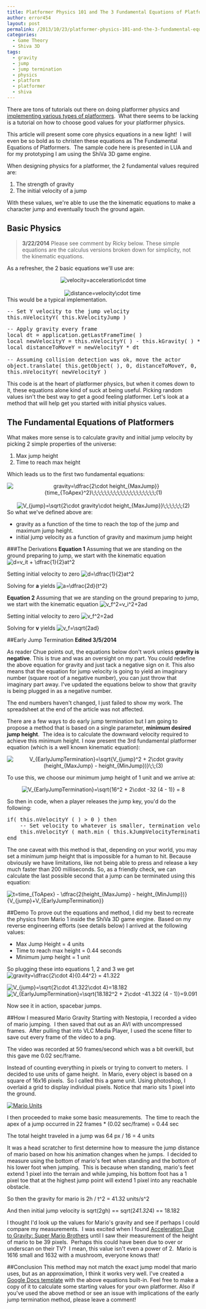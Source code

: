 ```yaml
---
title: Platformer Physics 101 and The 3 Fundamental Equations of Platformers
author: error454
layout: post
permalink: /2013/10/23/platformer-physics-101-and-the-3-fundamental-equations-of-platformers/
categories:
  - Game Theory
  - Shiva 3D
tags:
  - gravity
  - jump
  - jump termination
  - physics
  - platform
  - platformer
  - shiva
---
```


<script src="http://cdn.stonetrip.com/players/stkobject.js" type="text/javascript"></script>

There are tons of tutorials out there on doing platformer physics and <a href="http://higherorderfun.com/blog/2012/05/20/the-guide-to-implementing-2d-platformers/" target="_blank">implementing various types of platformers</a>.  What there seems to be lacking is a tutorial on how to choose good values for your platformer physics.
<!--more-->
This article will present some core physics equations in a new light!  I will even be so bold as to christen these equations as The Fundamental Equations of Platformers.  The sample code here is presented in LUA and for my prototyping I am using the ShiVa 3D game engine.



When designing physics for a platformer, the 2 fundamental values required are:

1.  The strength of gravity
2.  The initial velocity of a jump

With these values, we're able to use the the kinematic equations to make a character jump and eventually touch the ground again.

## Basic Physics

>**3/22/2014** Please see comment by Ricky below. These simple equations are the calculus versions broken down for simplicity, not the kinematic equations.

As a refresher, the 2 basic equations we'll use are:

<center>
  <img src="http://s0.wp.com/latex.php?latex=velocity%3Dacceleration%5Ccdot+time&bg=ffffff&fg=000&s=2" alt="velocity=acceleration\cdot time " title="velocity=acceleration\cdot time " class="latex" /><br /></br> <img src="http://s0.wp.com/latex.php?latex=distance%3Dvelocity%5Ccdot+time&bg=ffffff&fg=000&s=2" alt="distance=velocity\cdot time" title="distance=velocity\cdot time" class="latex" /> 
</center>This would be a typical implementation.

<pre>-- Set Y velocity to the jump velocity
this.nVelocityY( this.kVelocityJump )</pre>

<pre>-- Apply gravity every frame
local dt = application.getLastFrameTime( )
local newVelocityY = this.nVelocityY( ) - this.kGravity( ) * dt
local distanceToMoveY = newVelocityY * dt

-- Assuming collision detection was ok, move the actor
object.translate( this.getObject( ), 0, distanceToMoveY, 0, object.kGlobalSpace )
this.nVelocityY( newVelocityY )</pre>

This code is at the heart of platformer physics, but when it comes down to it, these equations alone kind of suck at being useful. Picking random values isn't the best way to get a good feeling platformer. Let's look at a method that will help get you started with initial physics values.

## The Fundamental Equations of Platformers

What makes more sense is to calculate gravity and initial jump velocity by picking 2 simple properties of the universe:

1.  Max jump height
2.  Time to reach max height

Which leads us to the first two fundamental equations:

<center>
  <img src="http://s0.wp.com/latex.php?latex=gravity%3D%5Cdfrac%7B2%5Ccdot+height_%7BMaxJump%7D%7D%7Btime_%7BToApex%7D%5E2%7D%5C%3B%5C%3B%5C%3B%5C%3B%5C%3B%5C%3B%5C%3B%5C%3B%5C%3B%5C%3B%5C%3B%5C%3B%5C%3B%5C%3B%5C%3B%5C%3B%5C%3B%5C%3B%5C%3B%5C%3B%281%29&bg=ffffff&fg=000&s=2" alt="gravity=\dfrac{2\cdot height_{MaxJump}}{time_{ToApex}^2}\;\;\;\;\;\;\;\;\;\;\;\;\;\;\;\;\;\;\;\;(1)" title="gravity=\dfrac{2\cdot height_{MaxJump}}{time_{ToApex}^2}\;\;\;\;\;\;\;\;\;\;\;\;\;\;\;\;\;\;\;\;(1)" class="latex" /> 
</center>

<center>
  <img src="http://s0.wp.com/latex.php?latex=V_%7Bjump%7D%3D%5Csqrt%7B2%5Ccdot+gravity%5Ccdot+height_%7BMaxJump%7D%7D%5C%3B%5C%3B%5C%3B%5C%3B%5C%3B%5C%3B%282%29&bg=ffffff&fg=000&s=2" alt="V_{jump}=\sqrt{2\cdot gravity\cdot height_{MaxJump}}\;\;\;\;\;\;(2)" title="V_{jump}=\sqrt{2\cdot gravity\cdot height_{MaxJump}}\;\;\;\;\;\;(2)" class="latex" />
</center>So what we've defined above are:

*   gravity as a function of the time to reach the top of the jump and maximum jump height.
*   initial jump velocity as a function of gravity and maximum jump height

###The Derivations
**Equation 1**
Assuming that we are standing on the ground preparing to jump, we start with the kinematic equation <img src="http://s0.wp.com/latex.php?latex=d%3Dv_it+%2B+%5Cdfrac%7B1%7D%7B2%7Dat%5E2+&bg=ffffff&fg=000&s=2" alt="d=v_it + \dfrac{1}{2}at^2 " title="d=v_it + \dfrac{1}{2}at^2 " class="latex" />

Setting initial velocity to zero <img src="http://s0.wp.com/latex.php?latex=d%3D%5Cdfrac%7B1%7D%7B2%7Dat%5E2+&bg=ffffff&fg=000&s=2" alt="d=\dfrac{1}{2}at^2 " title="d=\dfrac{1}{2}at^2 " class="latex" />

Solving for **a** yields
<img src="http://s0.wp.com/latex.php?latex=a%3D%5Cdfrac%7B2d%7D%7Bt%5E2%7D+&bg=ffffff&fg=000&s=2" alt="a=\dfrac{2d}{t^2} " title="a=\dfrac{2d}{t^2} " class="latex" />

**Equation 2**
Assuming that we are standing on the ground preparing to jump, we start with the kinematic equation
<img src="http://s0.wp.com/latex.php?latex=v_f%5E2%3Dv_i%5E2%2B2ad+&bg=ffffff&fg=000&s=2" alt="v_f^2=v_i^2+2ad " title="v_f^2=v_i^2+2ad " class="latex" />

Setting initial velocity to zero
<img src="http://s0.wp.com/latex.php?latex=v_f%5E2%3D2ad+&bg=ffffff&fg=000&s=2" alt="v_f^2=2ad " title="v_f^2=2ad " class="latex" />

Solving for **v** yields
<img src="http://s0.wp.com/latex.php?latex=v_f%3D%5Csqrt%7B2ad%7D+&bg=ffffff&fg=000&s=2" alt="v_f=\sqrt{2ad} " title="v_f=\sqrt{2ad} " class="latex" />

##Early Jump Termination
**Edited 3/5/2014**

As reader Chue points out, the equations below don't work unless **gravity is negative**. This is true and was an oversight on my part. You could redefine the above equation for gravity and just tack a negative sign on it. This also means that the equation for jump velocity is going to yield an imaginary number (square root of a negative number), you can just throw that imaginary part away. I've updated the equations below to show that gravity is being plugged in as a negative number.

The end numbers haven't changed, I just failed to show my work. The spreadsheet at the end of the article was not affected.
        
There are a few ways to do early jump termination but I am going to propose a method that is based on a single parameter, **minimum desired jump height**.  The idea is to calculate the downward velocity required to achieve this minimum height. I now present the 3rd fundamental platformer equation (which is a well known kinematic equation):
          <center>
            <img src="http://s0.wp.com/latex.php?latex=V_%7BEarlyJumpTermination%7D%3D%5Csqrt%7BV_%7Bjump%7D%5E2+%2B+2%5Ccdot+gravity+%28height_%7BMaxJump%7D+-+height_%7BMinJump%7D%29%7D%5C%3B%5C%3B%283%29&bg=ffffff&fg=000&s=2" alt="V_{EarlyJumpTermination}=\sqrt{V_{jump}^2 + 2\cdot gravity (height_{MaxJump} - height_{MinJump})}\;\;(3)" title="V_{EarlyJumpTermination}=\sqrt{V_{jump}^2 + 2\cdot gravity (height_{MaxJump} - height_{MinJump})}\;\;(3)" class="latex" />
          </center>
          
To use this, we choose our minimum jump height of 1 unit and we arrive at:
          <center>
            <img src="http://s0.wp.com/latex.php?latex=V_%7BEarlyJumpTermination%7D%3D%5Csqrt%7B16%5E2+%2B+2%5Ccdot+-32+%284+-+1%29%7D+%3D+8&bg=ffffff&fg=000&s=2" alt="V_{EarlyJumpTermination}=\sqrt{16^2 + 2\cdot -32 (4 - 1)} = 8" title="V_{EarlyJumpTermination}=\sqrt{16^2 + 2\cdot -32 (4 - 1)} = 8" class="latex" />
          </center>
          
So then in code, when a player releases the jump key, you'd do the following:
        
<pre>if( this.nVelocityY ( ) > 0 ) then
    -- Set velocity to whatever is smaller, termination velocity or current velocity
    this.nVelocityY ( math.min ( this.kJumpVelocityTermination ( ), this.nVelocityY ( ) ) )
end</pre>
        
The one caveat with this method is that, depending on your world, you may set a minimum jump height that is impossible for a human to hit. Because obviously we have limitations, like not being able to press and release a key much faster than 200 milliseconds. So, as a friendly check, we can calculate the last possible second that a jump can be terminated using this equation:

<img src="http://s0.wp.com/latex.php?latex=t%3Dtime_%7BToApex%7D+-+%5Cdfrac%7B2%28height_%7BMaxJump%7D+-+height_%7BMinJump%7D%29%7D%7BV_%7Bjump%7D%2BV_%7BEarlyJumpTermination%7D%7D&bg=ffffff&fg=000&s=2" alt="t=time_{ToApex} - \dfrac{2(height_{MaxJump} - height_{MinJump})}{V_{jump}+V_{EarlyJumpTermination}}" title="t=time_{ToApex} - \dfrac{2(height_{MaxJump} - height_{MinJump})}{V_{jump}+V_{EarlyJumpTermination}}" class="latex" />
          

##Demo
To prove out the equations and method, I did my best to recreate the physics from Mario 1 inside the ShiVa 3D game engine.  Based on my reverse engineering efforts (see details below) I arrived at the following values:
* Max Jump Height = 4 units
* Time to reach max height = 0.44 seconds
* Minimum jump height = 1 unit

So plugging these into equations 1, 2 and 3 we get
<img src="http://s0.wp.com/latex.php?latex=gravity%3D%5Cdfrac%7B2%5Ccdot+4%7D%7B0.44%5E2%7D+%3D+41.322&bg=ffffff&fg=000&s=2" alt="gravity=\dfrac{2\cdot 4}{0.44^2} = 41.322" title="gravity=\dfrac{2\cdot 4}{0.44^2} = 41.322" class="latex" />
          
<img src="http://s0.wp.com/latex.php?latex=V_%7Bjump%7D%3D%5Csqrt%7B2%5Ccdot+41.322%5Ccdot+4%7D%3D18.182&bg=ffffff&fg=000&s=2" alt="V_{jump}=\sqrt{2\cdot 41.322\cdot 4}=18.182" title="V_{jump}=\sqrt{2\cdot 41.322\cdot 4}=18.182" class="latex" />
          
<img src="http://s0.wp.com/latex.php?latex=V_%7BEarlyJumpTermination%7D%3D%5Csqrt%7B18.182%5E2+%2B+2%5Ccdot+-41.322+%284+-+1%29%7D%3D9.091&bg=ffffff&fg=000&s=2" alt="V_{EarlyJumpTermination}=\sqrt{18.182^2 + 2\cdot -41.322 (4 - 1)}=9.091" title="V_{EarlyJumpTermination}=\sqrt{18.182^2 + 2\cdot -41.322 (4 - 1)}=9.091" class="latex" />
          
Now see it in action, spacebar jumps.
        
<script  language="javascript" type="text/javascript">
   stkobject( "800" , "600" , "{{ site.url }}/assets/shiva/PlatformerPhysicsTuned.stk" , null, null , null , null , null , null , 0 , 1 , "<V t='2' n='S3DStartUpOptions.BackgroundColor'>034,034,034</V>" , 0 , 0 , 0 , 0 , 1, null , null , ".png", 0 , 222222,1);
</script>
        
##How I measured Mario Gravity
Starting with Nestopia, I recorded a video of mario jumping.  I then saved that out as an AVI with uncompressed frames.  After pulling that into VLC Media Player, I used the scene filter to save out every frame of the video to a png.

The video was recorded at 50 frames/second which was a bit overkill, but this gave me 0.02 sec/frame.

Instead of counting everything in pixels or trying to convert to meters.  I decided to use units of game height.  In Mario, every object is based on a square of 16x16 pixels.  So I called this a game unit. Using photoshop, I overlaid a grid to display individual pixels. Notice that mario sits 1 pixel into the ground.

<a href="{{ site.url }}/assets/uploads/2013/10/mario0.jpg"><img alt="Mario Units" src="{{ site.url }}/assets/uploads/2013/10/mario0-200x300.jpg"></a>
          
I then proceeded to make some basic measurements.  The time to reach the apex of a jump occurred in 22 frames * (0.02 sec/frame) = 0.44 sec

The total height traveled in a jump was 64 px / 16 = 4 units

It was a head scratcher to first determine how to measure the jump distance of mario based on how his animation changes when he jumps.  I decided to measure using the bottom of mario's feet when standing and the bottom of his lower foot when jumping.  This is because when standing, mario's feet extend 1 pixel into the terrain and while jumping, his bottom foot has a 1 pixel toe that at the highest jump point will extend 1 pixel into any reachable obstacle.

So then the gravity for mario is 2h / t^2 = 41.32 units/s^2

And then initial jump velocity is sqrt(2gh) == sqrt(2*41.32*4) == 18.182

I thought I'd look up the values for Mario's gravity and see if perhaps I could compare my measurements.  I was excited when I found <a href="http://hypertextbook.com/facts/2007/mariogravity.shtml" target="_blank">Acceleration Due to Gravity: Super Mario Brothers</a> until I saw their measurement of the height of mario to be 39 pixels.  Perhaps this could have been due to over or underscan on their TV?  I mean, this value isn't even a power of 2.  Mario is 1616 small and 1632 with a mushroom, everyone knows that!

##Conclusion
This method may not match the exact jump model that mario uses, but as an approximation, I think it works very well. I've created a <a href="https://docs.google.com/spreadsheet/ccc?key=0AoGqxtUhFBJDdENYbWUyd1NZa3dKRThnTHlyZHVLMnc&usp=sharing" target="_blank">Google Docs template</a> with the above equations built-in. Feel free to make a copy of it to calculate some starting values for your own platformer. Also if you've used the above method or see an issue with implications of the early jump termination method, please leave a comment!